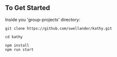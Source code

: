 ## To Get Started

Inside you 'group-projects' directory:
```
git clone https://github.com/swellander/kathy.git
```
```
cd kathy
```

```
npm install
npm run start
```
